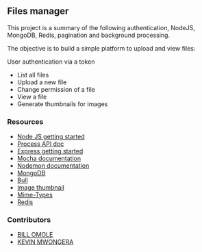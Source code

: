 ## Files manager
This project is a summary of the following  authentication, NodeJS, MongoDB, Redis, pagination and background processing.

The objective is to build a simple platform to upload and view files:

User authentication via a token
- List all files
- Upload a new file
- Change permission of a file
- View a file
- Generate thumbnails for images

### Resources
- [Node JS getting started](https://nodejs.org/en/docs/guides/getting-started-guide)
- [Process API doc](https://node.readthedocs.io/en/latest/api/process/)
- [Express getting started](https://expressjs.com/en/starter/installing.html)
- [Mocha documentation](https://mochajs.org/)
- [Nodemon documentation](https://github.com/remy/nodemon#nodemon)
- [MongoDB](https://github.com/mongodb/node-mongodb-native)
- [Bull](https://github.com/OptimalBits/bull)
- [Image thumbnail](https://www.npmjs.com/package/image-thumbnail)
- [Mime-Types](https://www.npmjs.com/package/mime-types)
- [Redis](https://github.com/redis/node-redis)

### Contributors
- [BILL OMOLE]()
- [KEVIN MWONGERA]()
